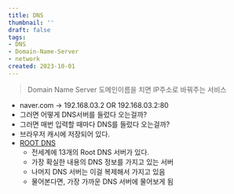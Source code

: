 ```yaml
---
title: DNS
thumbnail: ''
draft: false
tags:
- DNS
- Domain-Name-Server
- network
created: 2023-10-01
---
```



 > 
 > Domain Name Server
 > 도메인이름을 치면 IP주소로 바꿔주는 서비스

* naver.com -> 192.168.03.2 OR 192.168.03.2:80
* 그러면 어떻게 DNS서버를 들렀다 오는걸까?
* 그러면 매번 입력할 때마다 DNS를 들렀다 오는걸까?
* 브라우저 캐시에 저장되어 있다.
* [ROOT DNS](https://ko.wikipedia.org/wiki/루트_네임_서버)
  * 전세계에 13개의 Root DNS 서버가 있다.
  * 가장 확실한 내용의 DNS 정보를 가지고 있는 서버
  * 나머지 DNS 서버는 이걸 복제해서 가지고 있음
  * 물어본다면, 가장 가까운 DNS 서버에 물어보게 됨
